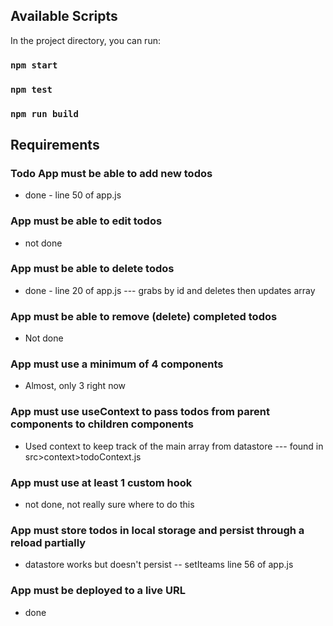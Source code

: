 ## Available Scripts

In the project directory, you can run:

### `npm start`

### `npm test`

### `npm run build`


Requirements
------------

### Todo App must be able to add new todos
- done - line 50 of app.js
   

### App must be able to edit todos

- not done

### App must be able to delete todos 
- done - line 20 of app.js --- grabs by id and deletes then updates array

### App must be able to remove (delete) completed todos
- Not done

### App must use a minimum of 4 components
  - Almost, only 3 right now

### App must use useContext to pass todos from parent components to children components 
- Used context to keep track of the main array from datastore --- found in src>context>todoContext.js

### App must use at least 1 custom hook
- not done, not really sure where to do this

### App must store todos in local storage and persist through a reload partially 
- datastore works but doesn't persist -- setIteams line 56 of app.js
  
### App must be deployed to a live URL

- done
